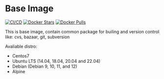 Base Image
==========


[![CI/CD](https://github.com/cak-cuk/docker-buildpack/actions/workflows/ci.yml/badge.svg)](https://github.com/cak-cuk/docker-buildpack/actions/workflows/ci.yml) [![Docker Stars](https://img.shields.io/docker/stars/udienz/buildpack.svg?maxAge=2592000)](https://hub.docker.com/r/udienz/buildpack/) [![Docker Pulls](https://img.shields.io/docker/pulls/udienz/buildpack.svg?maxAge=2592000)](https://hub.docker.com/r/udienz/buildpack/)

This is base image, contain common package for builing and version control like:
cvs, bazaar, git, subversion

Avaliable distro:
- Centos7
- Ubuntu LTS (14.04, 18.04, 20.04 and 22.04)
- Debian (Debian 9, 10, 11, and 12)
- Alpine
